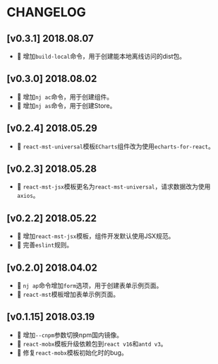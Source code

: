 # CHANGELOG

## [v0.3.1] 2018.08.07

* 🌟 增加`build-local`命令，用于创建能本地离线访问的dist包。

## [v0.3.0] 2018.08.02

* 🌟 增加`nj ac`命令，用于创建组件。
* 🌟 增加`nj as`命令，用于创建Store。

## [v0.2.4] 2018.05.29

* 🌟 `react-mst-universal`模板`ECharts`组件改为使用`echarts-for-react`。

## [v0.2.3] 2018.05.28

* 🌟 `react-mst-jsx`模板更名为`react-mst-universal`，请求数据改为使用`axios`。

## [v0.2.2] 2018.05.22

* 🌟 增加`react-mst-jsx`模板，组件开发默认使用JSX规范。
* 🌟 完善`eslint`规则。

## [v0.2.0] 2018.04.02

* 🌟 `nj ap`命令增加`form`选项，用于创建表单示例页面。
* 🌟 `react-mst`模板增加表单示例页面。

## [v0.1.15] 2018.03.19

* 🌟 增加`--cnpm`参数切换npm国内镜像。
* 🌟 `react-mobx`模板升级依赖包到`react v16`和`antd v3`。
* 🐞 修复`react-mobx`模板初始化时的bug。